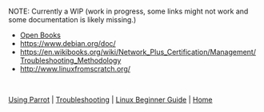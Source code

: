 
&nbsp;

&nbsp;

NOTE: Currently a WIP (work in progress, some links might not work and some documentation is likely missing.)


- [Open Books](https://archive.parrotsec.org/parrot/misc/openbooks/)
- https://www.debian.org/doc/
- https://en.wikibooks.org/wiki/Network_Plus_Certification/Management/Troubleshooting_Methodology
- http://www.linuxfromscratch.org/




&nbsp;

[Using Parrot](https://www.parrotsec.org/docs/info/start/) | [Troubleshooting](https://www.parrotsec.org/docs/trbl/start/) | [Linux Beginner Guide](https://www.parrotsec.org/docs/library/lbg-basics/) | [Home](https://www.parrotsec.org/docs/)